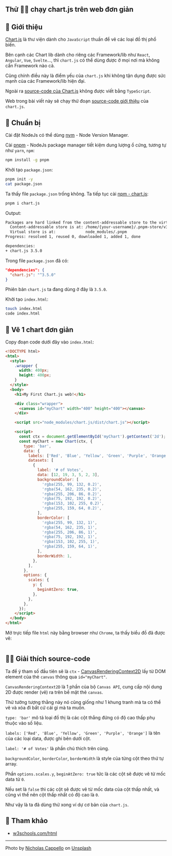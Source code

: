 ## Thử 🏃‍♀️ chạy chart.js trên web đơn giản


## 👋 Giới thiệu

[Chart.js](https://www.chartjs.org/) là thư viện dành cho `JavaScript` thuần để vẽ các loại đồ thị phổ biến.

Bên cạnh các Chart lib dành cho riêng các Framework/lib như `React`, `Angular`, `Vue`, `Svelte`..., thì `chart.js` có thể dùng được ở mọi nơi mà không cần Framework nào cả.

Cũng chính điều này là điểm yếu của `chart.js` khi không tận dụng được sức mạnh của các Framework/lib hiện đại.

Ngoài ra [source-code của Chart.js](https://github.com/chartjs/Chart.js) không được viết bằng `TypeScript`.

Web trong bài viết này sẽ chạy thử đoạn [source-code giới thiệu](https://www.chartjs.org/docs/latest/#creating-a-chart) của `chart.js`.

## 🎒 Chuẩn bị

Cài đặt NodeJs có thể dùng [nvm](https://github.com/nvm-sh/nvm) - Node Version Manager.

Cài [pnpm](https://pnpm.io/) - NodeJs package manager tiết kiệm dung lượng ổ cứng, tương tự như `yarn`, `npm`:

```sh
npm install -g pnpm
```

Khởi tạo `package.json`:

```sh
pnpm init -y
cat package.json
```

Ta thấy file `package.json` trống không. Ta tiếp tục cài [npm - chart.js](https://www.npmjs.com/package/chart.js):

```sh
pnpm i chart.js
```

Output:

```txt
Packages are hard linked from the content-addressable store to the virtual store.
  Content-addressable store is at: /home/{your-username}/.pnpm-store/v3
  Virtual store is at:             node_modules/.pnpm
Progress: resolved 1, reused 0, downloaded 1, added 1, done

dependencies:
+ chart.js 3.5.0
```

Trong file `package.json` đã có:

```json
"dependencies": {
  "chart.js": "^3.5.0"
}
```

Phiên bản `chart.js` ta đang dùng ở đây là `3.5.0`.

Khởi tạo `index.html`:

```sh
touch index.html
code index.html
```

## 💅 Vẽ 1 chart đơn giản

Copy đoạn code dưới đây vào `index.html`:

```html
<!DOCTYPE html>
<html>
  <style>
    .wrapper {
      width: 400px;
      height: 400px;
    }
  </style>
  <body>
    <h1>My First Chart.js web!</h1>

    <div class="wrapper">
      <canvas id="myChart" width="400" height="400"></canvas>
    </div>

    <script src="node_modules/chart.js/dist/chart.js"></script>

    <script>
      const ctx = document.getElementById('myChart').getContext('2d');
      const myChart = new Chart(ctx, {
        type: 'bar',
        data: {
          labels: ['Red', 'Blue', 'Yellow', 'Green', 'Purple', 'Orange'],
          datasets: [
            {
              label: '# of Votes',
              data: [12, 19, 3, 5, 2, 3],
              backgroundColor: [
                'rgba(255, 99, 132, 0.2)',
                'rgba(54, 162, 235, 0.2)',
                'rgba(255, 206, 86, 0.2)',
                'rgba(75, 192, 192, 0.2)',
                'rgba(153, 102, 255, 0.2)',
                'rgba(255, 159, 64, 0.2)',
              ],
              borderColor: [
                'rgba(255, 99, 132, 1)',
                'rgba(54, 162, 235, 1)',
                'rgba(255, 206, 86, 1)',
                'rgba(75, 192, 192, 1)',
                'rgba(153, 102, 255, 1)',
                'rgba(255, 159, 64, 1)',
              ],
              borderWidth: 1,
            },
          ],
        },
        options: {
          scales: {
            y: {
              beginAtZero: true,
            },
          },
        },
      });
    </script>
  </body>
</html>

```

Mở trực tiếp file `html` này bằng browser như `Chrome`, ta thấy biểu đồ đã được vẽ:

![]()

## 🕵️‍♀️ Giải thích source-code

Ta để ý tham số đầu tiên sẽ là `ctx` - [CanvasRenderingContext2D](https://developer.mozilla.org/en-US/docs/Web/API/CanvasRenderingContext2D) lấy từ DOM element của thẻ `canvas` thông qua `id="myChart"`.

`CanvasRenderingContext2D` là 1 phần của bộ `Canvas API`, cung cấp nội dung 2D được render (vẽ) ra trên bề mặt thẻ `canvas`.

Thử tưởng tượng thằng này nó cũng giống như 1 khung tranh mà ta có thể vẽ và xóa đi bất cứ cái gì mà ta muốn.

`type: 'bar'` mô tả loại đồ thị là các cột thẳng đứng có độ cao thấp phụ thuộc vào số liệu.

`labels: ['Red', 'Blue', 'Yellow', 'Green', 'Purple', 'Orange']` là tên của các loại data, được ghi bên dưới cột.

`label: '# of Votes'` là phần chú thich trên cùng.

`backgroundColor`, `borderColor`, `borderWidth` là style của từng cột theo thứ tự array.

Phần `options.scales.y`, `beginAtZero: true` tức là các cột sẽ được vẽ từ mốc data từ `0`.

Nếu set là `false` thì các cột sẽ được vẽ từ mốc data của cột thấp nhất, và cũng vì thế nên cột thấp nhất có độ cao là `0`.

Như vậy là ta đã dùng thử xong ví dự cơ bản của `chart.js`.

## 📖 Tham khảo

- [w3schools.com/html](https://www.w3schools.com/html/tryit.asp?filename=tryhtml_script)

---

Photo by <a href="https://unsplash.com/@bash__profile?utm_source=unsplash&utm_medium=referral&utm_content=creditCopyText">Nicholas Cappello</a> on <a href="https://unsplash.com/s/photos/chart?utm_source=unsplash&utm_medium=referral&utm_content=creditCopyText">Unsplash</a>
